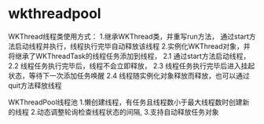# wkthreadpool
WKThread线程类使用方式：
	1.继承WKThread类，并重写run方法，
		通过start方法启动线程并执行，线程执行完毕自动释放该线程
	2.实例化WKThread对象，并将继承了WKThreadTask的线程任务添加到线程，
		2.1 通过start方法启动线程，
		2.2 线程任务执行完毕后，线程不会立即释放，
		2.3 线程任务执行完毕后进入挂起状态，等待下一次添加任务唤醒
		2.4 线程随实例化对象释放而释放，也可以通过quit方法释放线程
    
WKThreadPool线程池
	1.懒创建线程，有任务且线程数小于最大线程数时创建新的线程
	2.动态调整轮询检查线程状态的间隔,
  3.支持自动释放任务对象
